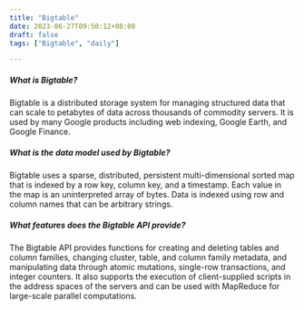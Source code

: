 ```yaml
---
title: "Bigtable"
date: 2023-06-27T09:50:12+08:00
draft: false
tags: ["Bigtable", "daily"]

---
```

##### What is Bigtable?
Bigtable is a distributed storage system for managing structured data that can scale to petabytes of data across thousands of commodity servers. It is used by many Google products including web indexing, Google Earth, and Google Finance.

##### What is the data model used by Bigtable?
Bigtable uses a sparse, distributed, persistent multi-dimensional sorted map that is indexed by a row key, column key, and a timestamp. Each value in the map is an uninterpreted array of bytes. Data is indexed using row and column names that can be arbitrary strings.

##### What features does the Bigtable API provide?
The Bigtable API provides functions for creating and deleting tables and column families, changing cluster, table, and column family metadata, and manipulating data through atomic mutations, single-row transactions, and integer counters. It also supports the execution of client-supplied scripts in the address spaces of the servers and can be used with MapReduce for large-scale parallel computations.